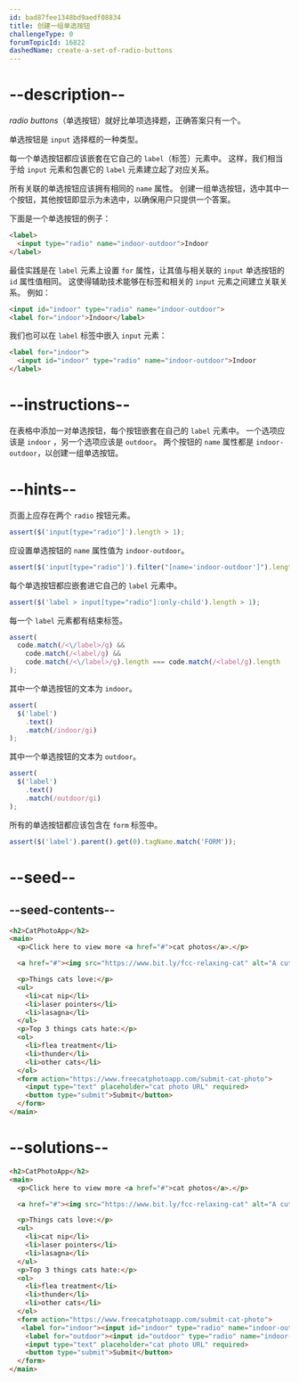 ```yaml
---
id: bad87fee1348bd9aedf08834
title: 创建一组单选按钮
challengeType: 0
forumTopicId: 16822
dashedName: create-a-set-of-radio-buttons
---
```


# --description--

<dfn>radio buttons</dfn>（单选按钮）就好比单项选择题，正确答案只有一个。

单选按钮是 `input` 选择框的一种类型。

每一个单选按钮都应该嵌套在它自己的 `label`（标签）元素中。 这样，我们相当于给 `input` 元素和包裹它的 `label` 元素建立起了对应关系。

所有关联的单选按钮应该拥有相同的 `name` 属性。 创建一组单选按钮，选中其中一个按钮，其他按钮即显示为未选中，以确保用户只提供一个答案。

下面是一个单选按钮的例子：

```html
<label> 
  <input type="radio" name="indoor-outdoor">Indoor 
</label>
```

最佳实践是在 `label` 元素上设置 `for` 属性，让其值与相关联的 `input` 单选按钮的 `id` 属性值相同。 这使得辅助技术能够在标签和相关的 `input` 元素之间建立关联关系。 例如：

```html
<input id="indoor" type="radio" name="indoor-outdoor">
<label for="indoor">Indoor</label>
```

我们也可以在 `label` 标签中嵌入 `input` 元素：

```html
<label for="indoor"> 
  <input id="indoor" type="radio" name="indoor-outdoor">Indoor 
</label>
```

# --instructions--

在表格中添加一对单选按钮，每个按钮嵌套在自己的 `label` 元素中。 一个选项应该是 `indoor` ，另一个选项应该是 `outdoor`。 两个按钮的 `name` 属性都是 `indoor-outdoor`，以创建一组单选按钮。

# --hints--

页面上应存在两个 `radio` 按钮元素。

```js
assert($('input[type="radio"]').length > 1);
```

应设置单选按钮的 `name` 属性值为 `indoor-outdoor`。

```js
assert($('input[type="radio"]').filter("[name='indoor-outdoor']").length > 1);
```

每个单选按钮都应嵌套进它自己的 `label` 元素中。

```js
assert($('label > input[type="radio"]:only-child').length > 1);
```

每一个 `label` 元素都有结束标签。

```js
assert(
  code.match(/<\/label>/g) &&
    code.match(/<label/g) &&
    code.match(/<\/label>/g).length === code.match(/<label/g).length
);
```

其中一个单选按钮的文本为 `indoor`。

```js
assert(
  $('label')
    .text()
    .match(/indoor/gi)
);
```

其中一个单选按钮的文本为 `outdoor`。

```js
assert(
  $('label')
    .text()
    .match(/outdoor/gi)
);
```

所有的单选按钮都应该包含在 `form` 标签中。

```js
assert($('label').parent().get(0).tagName.match('FORM'));
```

# --seed--

## --seed-contents--

```html
<h2>CatPhotoApp</h2>
<main>
  <p>Click here to view more <a href="#">cat photos</a>.</p>

  <a href="#"><img src="https://www.bit.ly/fcc-relaxing-cat" alt="A cute orange cat lying on its back."></a>

  <p>Things cats love:</p>
  <ul>
    <li>cat nip</li>
    <li>laser pointers</li>
    <li>lasagna</li>
  </ul>
  <p>Top 3 things cats hate:</p>
  <ol>
    <li>flea treatment</li>
    <li>thunder</li>
    <li>other cats</li>
  </ol>
  <form action="https://www.freecatphotoapp.com/submit-cat-photo">
    <input type="text" placeholder="cat photo URL" required>
    <button type="submit">Submit</button>
  </form>
</main>
```

# --solutions--

```html
<h2>CatPhotoApp</h2>
<main>
  <p>Click here to view more <a href="#">cat photos</a>.</p>

  <a href="#"><img src="https://www.bit.ly/fcc-relaxing-cat" alt="A cute orange cat lying on its back."></a>

  <p>Things cats love:</p>
  <ul>
    <li>cat nip</li>
    <li>laser pointers</li>
    <li>lasagna</li>
  </ul>
  <p>Top 3 things cats hate:</p>
  <ol>
    <li>flea treatment</li>
    <li>thunder</li>
    <li>other cats</li>
  </ol>
  <form action="https://www.freecatphotoapp.com/submit-cat-photo">
   <label for="indoor"><input id="indoor" type="radio" name="indoor-outdoor"> Indoor</label>
    <label for="outdoor"><input id="outdoor" type="radio" name="indoor-outdoor"> Outdoor</label><br>
    <input type="text" placeholder="cat photo URL" required>
    <button type="submit">Submit</button>
  </form>
</main>
```

